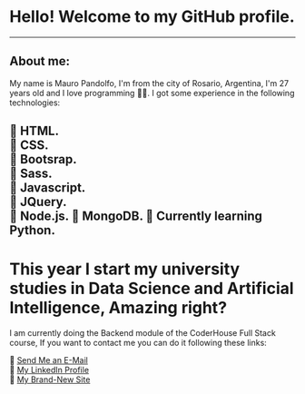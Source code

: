 # Hello! Welcome to my GitHub profile.
-----------------------------------------------------------------------------------------------------------------------------------------------------------------------------------
## About me:

My name is Mauro Pandolfo, I'm from the city of Rosario, Argentina, I'm 27 years old and I love programming 🤠🤠.
I got some experience in the following technologies:

🔰 HTML.  
🔰 CSS.  
🔰 Bootsrap.  
🔰 Sass.  
🔰 Javascript.  
🔰 JQuery.  
🔰 Node.js.
🔰 MongoDB.
🔰 Currently learning Python.
-----------------------------------------------------------------------------------------------------------------------------------------------------------------------------------

# This year I start my university studies in Data Science and Artificial Intelligence, Amazing right?

I am currently doing the Backend module of the CoderHouse Full Stack course,
If you want to contact me you can do it following these links:

🔰 [Send Me an E-Mail](Pandolfomauro@gmail.com)  
🔰 [My LinkedIn Profile](https://www.linkedin.com/in/mauro-pandolfo-21b665206/)  
🔰 [My Brand-New Site](https://www.mauropandolfo.com.ar)
